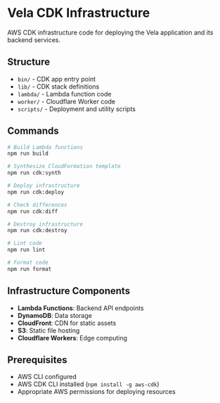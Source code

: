 # Vela CDK Infrastructure

AWS CDK infrastructure code for deploying the Vela application and its backend services.

## Structure

- `bin/` - CDK app entry point
- `lib/` - CDK stack definitions
- `lambda/` - Lambda function code
- `worker/` - Cloudflare Worker code
- `scripts/` - Deployment and utility scripts

## Commands

```bash
# Build Lambda functions
npm run build

# Synthesize CloudFormation template
npm run cdk:synth

# Deploy infrastructure
npm run cdk:deploy

# Check differences
npm run cdk:diff

# Destroy infrastructure
npm run cdk:destroy

# Lint code
npm run lint

# Format code
npm run format
```

## Infrastructure Components

- **Lambda Functions**: Backend API endpoints
- **DynamoDB**: Data storage
- **CloudFront**: CDN for static assets
- **S3**: Static file hosting
- **Cloudflare Workers**: Edge computing

## Prerequisites

- AWS CLI configured
- AWS CDK CLI installed (`npm install -g aws-cdk`)
- Appropriate AWS permissions for deploying resources

